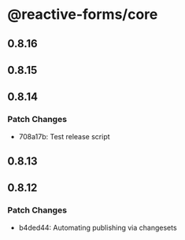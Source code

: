 # @reactive-forms/core

## 0.8.16

## 0.8.15

## 0.8.14

### Patch Changes

-   708a17b: Test release script

## 0.8.13

## 0.8.12

### Patch Changes

-   b4ded44: Automating publishing via changesets
